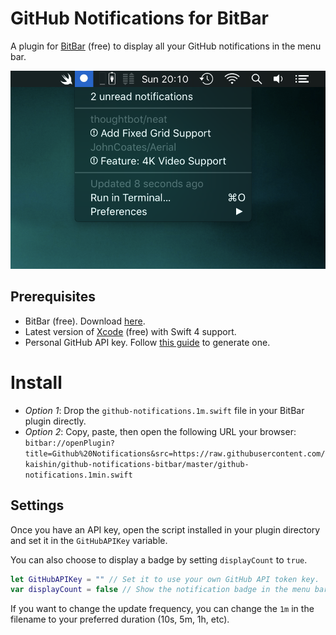 # GitHub Notifications for BitBar

A plugin for [BitBar](https://getbitbar.com) (free) to display all your GitHub notifications in the menu bar.

![Screenshot](screenshot.png "Screenshot")

## Prerequisites

- BitBar (free). Download [here](https://github.com/matryer/bitbar/releases/latest).
- Latest version of [Xcode](https://developer.apple.com/xcode/) (free) with Swift 4 support.
- Personal GitHub API key. Follow [this guide](https://github.com/blog/1509-personal-api-tokens) to generate one.

# Install

* _Option 1_: Drop the `github-notifications.1m.swift` file in your BitBar plugin directly.
* _Option 2_: Copy, paste, then open the following URL your browser: `bitbar://openPlugin?title=Github%20Notifications&src=https://raw.githubusercontent.com/kaishin/github-notifications-bitbar/master/github-notifications.1min.swift`

## Settings

Once you have an API key, open the script installed in your plugin directory and set it in the `GitHubAPIKey` variable.

You can also choose to display a badge by setting `displayCount` to `true`.

```swift
let GitHubAPIKey = "" // Set it to use your own GitHub API token key.
var displayCount = false // Show the notification badge in the menu bar.
```

If you want to change the update frequency, you can change the `1m` in the filename to your preferred duration (10s, 5m, 1h, etc).
